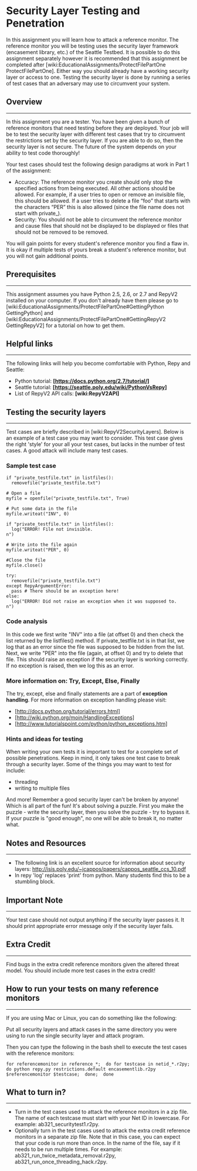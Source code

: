 # Security Layer Testing and Penetration
In this assignment you will learn how to attack a reference monitor.  The reference monitor you will be testing uses the security layer framework (encasement library, etc.) of the Seattle Testbed.  It is possible to do this assignment separately however it is recommended that this assignment be completed after [wiki:EducationalAssignments/ProtectFilePartOne ProtectFilePartOne].  Either way you should already have a working security layer or access to one.  Testing the security layer is done by running a series of test cases that an adversary may use to circumvent your system. 





## Overview
----
In this assignment you are a tester.  You have been given a bunch of reference monitors that need testing before they are deployed.  Your job will be to test the security layer with different test cases that try to circumvent the restrictions set by the security layer. If you are able to do so, then the security layer is not secure. The future of the system depends on your ability to test code thoroughly!   

Your test cases should test the following design paradigms at work in Part 1 of the assignment:

 * Accuracy: The reference monitor you create should only stop the specified actions from being executed. All other actions should be allowed. For example, if a user tries to open or remove an invisible file, this should be allowed. If a user tries to delete a file “foo” that starts with the characters “PER” this is also allowed (since the file name does not start with private_). 
 * Security: You should not be able to circumvent the reference monitor and cause files that should not be displayed to be displayed or files that should not be removed to be removed.

You will gain points for every student's reference monitor you find a flaw in. It is okay if multiple tests of yours break a student's reference monitor, but you will not gain additional points.



## Prerequisites
----
This assignment assumes you have Python 2.5, 2.6, or 2.7 and RepyV2 installed on your computer. If you don't already have them please go to [wiki:EducationalAssignments/ProtectFilePartOne#GettingPython GettingPython] and [wiki:EducationalAssignments/ProtectFilePartOne#GettingRepyV2 GettingRepyV2] for a tutorial on how to get them.



## Helpful links
----
The following links will help you become comfortable with Python, Repy and Seattle:
 * Python tutorial: **[https://docs.python.org/2.7/tutorial/]**
 * Seattle tutorial: **[https://seattle.poly.edu/wiki/PythonVsRepy]**
 * List of RepyV2 API calls: **[wiki:RepyV2API]**



## Testing the security layers
----
Test cases are briefly described in [wiki:RepyV2SecurityLayers]. Below is an example of a test case you may want to consider. This test case gives the right 'style' for your all your test cases, but lacks in the number of test cases. A good attack will include many test cases.

### Sample test case
```
if "private_testfile.txt" in listfiles():
  removefile("private_testfile.txt")

# Open a file
myfile = openfile("private_testfile.txt", True)

# Put some data in the file
myfile.writeat("INV", 0)

if "private_testfile.txt" in listfiles():
  log("ERROR! File not invisible.
n")

# Write into the file again
myfile.writeat("PER", 0)

#Close the file
myfile.close()

try:
  removefile("private_testfile.txt")
except RepyArgumentError:
  pass # There should be an exception here!
else:
  log("ERROR! Did not raise an exception when it was supposed to.
n")
```

### Code analysis
In this code we first write "INV" into a file (at offset 0) and then check the list returned by the listfiles() method. If private_testfile.txt is in that list, we log that as an error since the file was supposed to be hidden from the list. Next, we write "PER" into the file (again, at offset 0) and try to delete that file. This should raise an exception if the security layer is working correctly. If no exception is raised, then we log this as an error.

### More information on: Try, Except, Else, Finally
The try, except, else and finally statements are a part of **exception handling**.  For more information on exception handling please visit: 

 * [http://docs.python.org/tutorial/errors.html]
 * [http://wiki.python.org/moin/HandlingExceptions]
 * [http://www.tutorialspoint.com/python/python_exceptions.htm]

### Hints and ideas for testing
When writing your own tests it is important to test for a complete set of possible penetrations. Keep in mind, it only takes one test case to break through a security layer. Some of the things you may want to test for include:

 * threading
 * writing to multiple files
 
And more!  Remember a good security layer can't be broken by anyone! Which is all part of the fun! It's about solving a puzzle. First you make the puzzle - write the security layer, then you solve the puzzle - try to bypass it. If your puzzle is "good enough", no one will be able to break it, no matter what.



## Notes and Resources
----
 * The following link is an excellent source for information about security layers: http://isis.poly.edu/~jcappos/papers/cappos_seattle_ccs_10.pdf
 * In repy 'log' replaces 'print' from python.  Many students find this to be a stumbling block.



## Important Note
----
Your test case should not output anything if the security layer passes it. It should print appropriate error message only if the security layer fails.



## Extra Credit
----
Find bugs in the extra credit reference monitors given the altered threat model. You should include more test cases in the extra credit!



## How to run your tests on many reference monitors
----
If you are using Mac or Linux, you can do something like the following:

Put all security layers and attack cases in the same directory you were using to run the single security layer and attack program. 

Then you can type the following in the bash shell to execute the test cases with the reference monitors:
```
for referencemonitor in reference_*;  do for testcase in netid_*.r2py; do python repy.py restrictions.default encasementlib.r2py $referencemonitor $testcase;  done;  done
```



## What to turn in?
----
 * Turn in the test cases used to attack the reference monitors in a zip file. The name of each testcase must start with your Net ID in lowercase. For example: ab321_securitytest1.r2py.
 * Optionally turn in the test cases used to attack the extra credit reference monitors in a separate zip file. Note that in this case, you can expect that your code is run more than once. In the name of the file, say if it needs to be run multiple times. For example:  ab321_run_twice_metadata_removal.r2py, ab321_run_once_threading_hack.r2py.